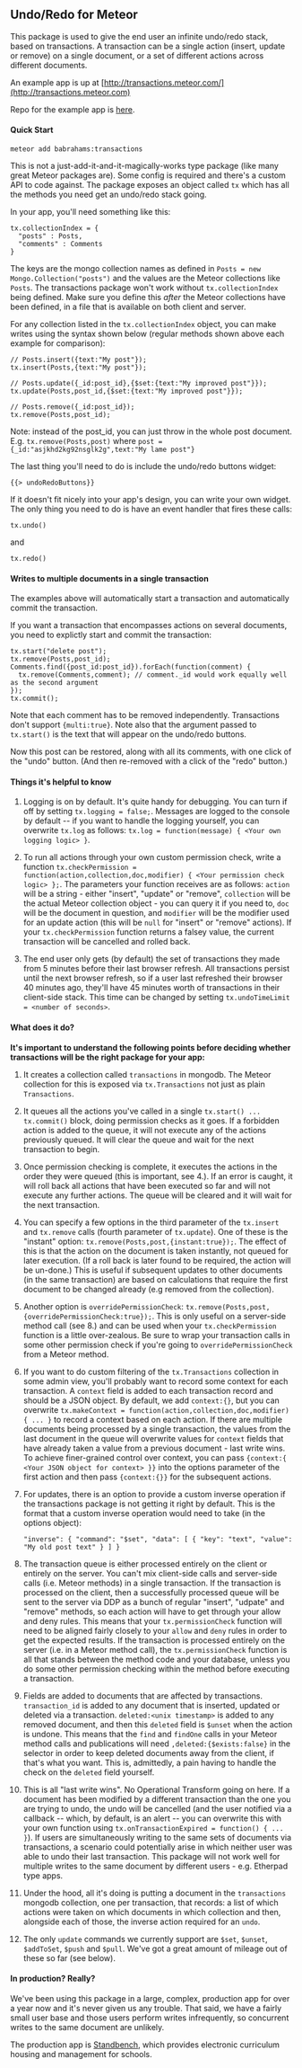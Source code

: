 Undo/Redo for Meteor
--------------------

This package is used to give the end user an infinite undo/redo stack, based on transactions. A transaction can be a single action (insert, update or remove) on a single document, or a set of different actions across different documents.

An example app is up at [http://transactions.meteor.com/](http://transactions.meteor.com)

Repo for the example app is [here](https://github.com/JackAdams/transactions-example).

#### Quick Start

	meteor add babrahams:transactions

This is not a just-add-it-and-it-magically-works type package (like many great Meteor packages are). Some config is required and there's a custom API to code against.  The package exposes an object called `tx` which has all the methods you need get an undo/redo stack going.

In your app, you'll need something like this:

	tx.collectionIndex = {
	  "posts" : Posts,
	  "comments" : Comments
	}

The keys are the mongo collection names as defined in `Posts = new Mongo.Collection("posts")` and the values are the Meteor collections like `Posts`.  The transactions package won't work without `tx.collectionIndex` being defined.  Make sure you define this *after* the Meteor collections have been defined, in a file that is available on both client and server.

For any collection listed in the `tx.collectionIndex` object, you can make writes using the syntax shown below (regular methods shown above each example for comparison):

	// Posts.insert({text:"My post"});
	tx.insert(Posts,{text:"My post"});
	
	// Posts.update({_id:post_id},{$set:{text:"My improved post"}});
	tx.update(Posts,post_id,{$set:{text:"My improved post"}});
	
	// Posts.remove({_id:post_id});
	tx.remove(Posts,post_id);

Note: instead of the post_id, you can just throw in the whole post document. E.g. `tx.remove(Posts,post)` where `post = {_id:"asjkhd2kg92nsglk2g",text:"My lame post"}`

The last thing you'll need to do is include the undo/redo buttons widget:

	{{> undoRedoButtons}}

If it doesn't fit nicely into your app's design, you can write your own widget. The only thing you need to do is have an event handler that fires these calls:

	tx.undo()

and

	tx.redo()

#### Writes to multiple documents in a single transaction

The examples above will automatically start a transaction and automatically commit the transaction.

If you want a transaction that encompasses actions on several documents, you need to explictly start and commit the transaction:

	tx.start("delete post");
	tx.remove(Posts,post_id);
	Comments.find({post_id:post_id}).forEach(function(comment) {
	  tx.remove(Comments,comment); // comment._id would work equally well as the second argument
	});
	tx.commit();

Note that each comment has to be removed independently. Transactions don't support `{multi:true}`.
Note also that the argument passed to `tx.start()` is the text that will appear on the undo/redo buttons.

Now this post can be restored, along with all its comments, with one click of the "undo" button. (And then re-removed with a click of the "redo" button.)

#### Things it's helpful to know

1. Logging is on by default. It's quite handy for debugging. You can turn if off by setting `tx.logging = false;`. Messages are logged to the console by default -- if you want to handle the logging yourself, you can overwrite `tx.log` as follows: `tx.log = function(message) { <Your own logging logic> }`.

2. To run all actions through your own custom permission check, write a function `tx.checkPermission = function(action,collection,doc,modifier) { <Your permission check logic> };`. The parameters your function receives are as follows: `action` will be a string - either "insert", "update" or "remove", `collection` will be the actual Meteor collection object - you can query it if you need to, `doc` will be the document in question, and `modifier` will be the modifier used for an update action (this will be `null` for "insert" or "remove" actions). If your `tx.checkPermission` function returns a falsey value, the current transaction will be cancelled and rolled back.

3. The end user only gets (by default) the set of transactions they made from 5 minutes before their last browser refresh. All transactions persist until the next browser refresh, so if a user last refreshed their browser 40 minutes ago, they'll have 45 minutes worth of transactions in their client-side stack. This time can be changed by setting `tx.undoTimeLimit = <number of seconds>`.

#### What does it do?

**It's important to understand the following points before deciding whether transactions will be the right package for your app:**

1. It creates a collection called `transactions` in mongodb. The Meteor collection for this is exposed via `tx.Transactions` not just as plain `Transactions`.

2. It queues all the actions you've called in a single `tx.start() ... tx.commit()` block, doing permission checks as it goes. If a forbidden action is added to the queue, it will not execute any of the actions previously queued. It will clear the queue and wait for the next transaction to begin.

3. Once permission checking is complete, it executes the actions in the order they were queued (this is important, see 4.). If an error is caught, it will roll back all actions that have been executed so far and will not execute any further actions. The queue will be cleared and it will wait for the next transaction.

4. You can specify a few options in the third parameter of the `tx.insert` and `tx.remove` calls (fourth parameter of `tx.update`). One of these is the "instant" option: `tx.remove(Posts,post,{instant:true});`. The effect of this is that the action on the document is taken instantly, not queued for later execution. (If a roll back is later found to be required, the action will be un-done.) This is useful if subsequent updates to other documents (in the same transaction) are based on calculations that require the first document to be changed already (e.g removed from the collection).

5. Another option is `overridePermissionCheck`: `tx.remove(Posts,post,{overridePermissionCheck:true});`. This is only useful on a server-side method call (see 8.) and can be used when your `tx.checkPermission` function is a little over-zealous. Be sure to wrap your transaction calls in some other permission check if you're going to `overridePermissionCheck` from a Meteor method.

6. If you want to do custom filtering of the `tx.Transactions` collection in some admin view, you'll probably want to record some context for each transaction. A `context` field is added to each transaction record and should be a JSON object. By default, we add `context:{}`, but you can overwrite `tx.makeContext = function(action,collection,doc,modifier) { ... }` to record a context based on each action. If there are multiple documents being processed by a single transaction, the values from the last document in the queue will overwrite values for `context` fields that have already taken a value from a previous document - last write wins. To achieve finer-grained control over context, you can pass `{context:{ <Your JSON object for context> }}` into the options parameter of the first action and then pass `{context:{}}` for the subsequent actions. 

7. For updates, there is an option to provide a custom inverse operation if the transactions package is not getting it right by default. This is the format that a custom inverse operation would need to take (in the options object):

	`"inverse": {
	  "command": "$set",
	  "data": [
		{
		  "key": "text",
		  "value": "My old post text"
		}
	  ]
	}`

8. The transaction queue is either processed entirely on the client or entirely on the server.  You can't mix client-side calls and server-side calls (i.e. Meteor methods) in a single transaction. If the transaction is processed on the client, then a successfully processed queue will be sent to the server via DDP as a bunch of regular "insert", "udpate" and "remove" methods, so each action will have to get through your allow and deny rules. This means that your `tx.permissionCheck` function will need to be aligned fairly closely to your `allow` and `deny` rules in order to get the expected results. If the transaction is processed entirely on the server (i.e. in a Meteor method call), the `tx.permissionCheck` function is all that stands between the method code and your database, unless you do some other permission checking within the method before executing a transaction.

9. Fields are added to documents that are affected by transactions. `transaction_id` is added to any document that is inserted, updated or deleted via a transaction. `deleted:<unix timestamp>` is added to any removed document, and then this `deleted` field is `$unset` when the action is undone. This means that the `find` and `findOne` calls in your Meteor method calls and publications will need `,deleted:{$exists:false}` in the selector in order to keep deleted documents away from the client, if that's what you want. This is, admittedly, a pain having to handle the check on the `deleted` field yourself.

10. This is all "last write wins". No Operational Transform going on here. If a document has been modified by a different transaction than the one you are trying to undo, the undo will be cancelled (and the user notified via a callback -- which, by default, is an alert -- you can overwrite this with your own function using `tx.onTransactionExpired = function() { ... }`). If users are simultaneously writing to the same sets of documents via transactions, a scenario could potentially arise in which neither user was able to undo their last transaction. This package will not work well for multiple writes to the same document by different users - e.g. Etherpad type apps.

11. Under the hood, all it's doing is putting a document in the `transactions` mongodb collection, one per transaction, that records: a list of which actions were taken on which documents in which collection and then, alongside each of those, the inverse action required for an `undo`.

12. The only `update` commands we currently support are `$set`, `$unset`, `$addToSet`, `$push` and `$pull`. We've got a great amount of mileage out of these so far (see below).

#### In production? Really?

We've been using this package in a large, complex, production app for over a year now and it's never given us any trouble. That said, we have a fairly small user base and those users perform writes infrequently, so concurrent writes to the same document are unlikely.

The production app is [Standbench](http://www.standbench.com), which provides electronic curriculum housing and management for schools.